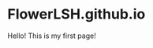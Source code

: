 # FlowerLSH.github.io

<html>
    <body>
            Hello! This is my first page!
    </body>
</html>